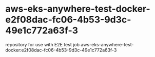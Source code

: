 # aws-eks-anywhere-test-docker-e2f08dac-fc06-4b53-9d3c-49e1c772a63f-3
repository for use with E2E test job aws-eks-anywhere-test-docker:e2f08dac-fc06-4b53-9d3c-49e1c772a63f-3
